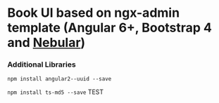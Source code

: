 # Book UI based on ngx-admin template (Angular 6+, Bootstrap 4 and <a href="https://github.com/akveo/nebular">Nebular</a>)

### Additional Libraries

`npm install angular2--uuid --save`

`npm install ts-md5 --save`
TEST

